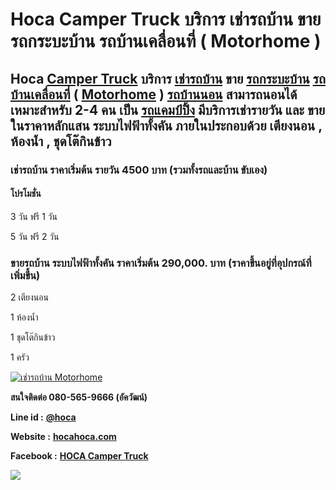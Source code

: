 # Hoca Camper Truck บริการ เช่ารถบ้าน ขาย รถกระบะบ้าน รถบ้านเคลื่อนที่ ( Motorhome ) 


## Hoca [Camper Truck](https://hocahoca.com/camper-truck) บริการ [เช่ารถบ้าน](https://hocahoca.com/เช่ารถบ้าน) ขาย [รถกระบะบ้าน](https://hocahoca.com/รถกระบะบ้าน) [รถบ้านเคลื่อนที่](https://hocahoca.com/รถบ้านเคลื่อนที่) ( [Motorhome](https://hocahoca.com/motorhome) ) [รถบ้านนอน](https://hocahoca.com/รถบ้านนอน) สามารถนอนได้ เหมาะสำหรับ 2-4 คน เป็น [รถแคมป์ปิ้ง](https://hocahoca.com/รถแคมป์ปิ้ง) มีบริการเช่ารายวัน และ ขายในราคาหลักแสน ระบบไฟฟ้าทั้งคัน ภายในประกอบด้วย เตียงนอน , ห้องน้ำ , ชุดโต๊กินข้าว


### เช่ารถบ้าน ราคาเริ่มต้น รายวัน 4500 บาท  (รวมทั้งรถและบ้าน ขับเอง)
#### โปรโมชั่น
3 วัน ฟรี 1 วัน

5 วัน ฟรี 2 วัน



### ขายรถบ้าน ระบบไฟฟ้าทั้งคัน ราคาเริ่มต้น  290,000. บาท (ราคาขึ้นอยู่ที่อุปกรณ์ที่เพิ่มขึ้น) 

2 เตียงนอน 

1 ห้องน้ำ 

1 ชุดโต๊กินข้าว

1 ครัว 

[![เช่ารถบ้าน Motorhome](https://i.pinimg.com/736x/53/5f/c6/535fc6e3ab55e3e6814e0432316ded16.jpg
)](https://hocahoca.com)

**สนใจติดต่อ 080-565-9666 (อัควัฒน์)**

**Line id :** **[@hoca](https://lin.ee/g6E7JW8)**

**Website :** **[hocahoca.com](https://hocahoca.com)**

**Facebook :** **[HOCA Camper Truck](https://www.facebook.com/hoca.campertruck.motorhome)**

![](https://komarev.com/ghpvc/?username=hoca-campertruck-motorhome)
